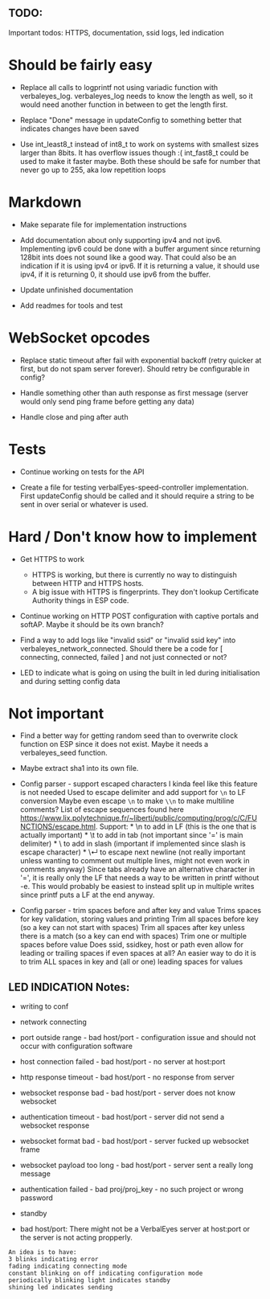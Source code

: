 ## TODO:
Important todos: HTTPS, documentation, ssid logs, led indication

# Should be fairly easy
* Replace all calls to logprintf not using variadic function with verbaleyes_log. verbaleyes_log needs to know the length as well, so it would need another function in between to get the length first.

* Replace "Done" message in updateConfig to something better that indicates changes have been saved

* Use int_least8_t instead of int8_t to work on systems with smallest sizes larger than 8bits. It has overflow issues though :( int_fast8_t could be used to make it faster maybe. Both these should be safe for number that never go up to 255, aka low repetition loops



# Markdown
* Make separate file for implementation instructions

* Add documentation about only supporting ipv4 and not ipv6. Implementing ipv6 could be done with a buffer argument since returning 128bit ints does not sound like a good way. That could also be an indication if it is using ipv4 or ipv6. If it is returning a value, it should use ipv4, if it is returning 0, it should use ipv6 from the buffer.

* Update unfinished documentation

* Add readmes for tools and test



# WebSocket opcodes
* Replace static timeout after fail with exponential backoff (retry quicker at first, but do not spam server forever). Should retry be configurable in config?

* Handle something other than auth response as first message (server would only send ping frame before getting any data)

* Handle close and ping after auth



# Tests
* Continue working on tests for the API

* Create a file for testing verbalEyes-speed-controller implementation. First updateConfig should be called and it should require a string to be sent in over serial or whatever is used.



# Hard / Don't know how to implement
* Get HTTPS to work
	* HTTPS is working, but there is currently no way to distinguish between HTTP and HTTPS hosts.
	* A big issue with HTTPS is fingerprints. They don't lookup Certificate Authority things in ESP code.

* Continue working on HTTP POST configuration with captive portals and softAP. Maybe it should be its own branch?

* Find a way to add logs like "invalid ssid" or "invalid ssid key" into verbaleyes_network_connected.
	Should there be a code for [ connecting, connected, failed ] and not just connected or not?

* LED to indicate what is going on using the built in led during initialisation and during setting config data



# Not important
* Find a better way for getting random seed than to overwrite clock function on ESP since it does not exist. Maybe it needs a verbaleyes_seed function.

* Maybe extract sha1 into its own file.







* Config parser - support escaped characters
	I kinda feel like this feature is not needed
	Used to escape delimiter and add support for `\n` to LF conversion
	Maybe even escape `\n` to make `\\n` to make multiline comments?
	List of escape sequences found here https://www.lix.polytechnique.fr/~liberti/public/computing/prog/c/C/FUNCTIONS/escape.html. Support:
	 	* \n to add in LF (this is the one that is actually important)
		* \t to add in tab (not important since '=' is main delimiter)
		* \\ to add in slash (important if implemented since slash is escape character)
		* \↵ to escape next newline (not really important unless wanting to comment out multiple lines, might not even work in comments anyway)
	Since tabs already have an alternative character in '=', it is really only the LF that needs a way to be written in printf without -e. This would probably be easiest to instead split up in multiple writes since printf puts a LF at the end anyway.

* Config parser - trim spaces before and after key and value
	Trims spaces for key validation, storing values and printing
	Trim all spaces before key (so a key can not start with spaces)
	Trim all spaces after key unless there is a match (so a key can end with spaces)
	Trim one or multiple spaces before value
	Does ssid, ssidkey, host or path even allow for leading or trailing spaces if even spaces at all?
	An easier way to do it is to trim ALL spaces in key and (all or one) leading spaces for values



## LED INDICATION Notes:
   * writing to conf

   * network connecting

   * port outside range			- bad host/port		-	configuration issue and should not occur with configuration software
   * host connection failed		- bad host/port		-	no server at host:port
   * http response timeout		- bad host/port		-	no response from server
   * websocket response bad		- bad host/port		-	server does not know websocket
   * authentication timeout		- bad host/port		-	server did not send a websocket response
   * websocket format bad		- bad host/port		-	server fucked up websocket frame
   * websocket payload too long	- bad host/port		-	server sent a really long message

   * authentication failed		- bad proj/proj_key	-	no such project or wrong password

   * standby

   * bad host/port: There might not be a VerbalEyes server at host:port or the server is not acting propperly.


	An idea is to have:
	3 blinks indicating error
	fading indicating connecting mode
	constant blinking on off indicating configuration mode
	periodically blinking light indicates standby
	shining led indicates sending

